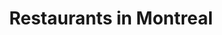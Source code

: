 ---
layout: single
permalink: /guide/6
author_profile: true
title: "Restaurants in Montreal"
sidebar:
  - title: "Henry's Guide to Living in Montreal"
    

excerpt: "
    <br>
    <br>
    <br>
    <br>
"

header:
    overlay_image: /guide/montroyal.jpg  
    
---